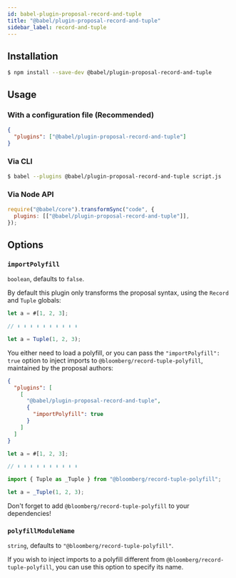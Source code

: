 ```yaml
---
id: babel-plugin-proposal-record-and-tuple
title: "@babel/plugin-proposal-record-and-tuple"
sidebar_label: record-and-tuple
---
```


## Installation

```sh
$ npm install --save-dev @babel/plugin-proposal-record-and-tuple
```

## Usage

### With a configuration file (Recommended)

```json
{
  "plugins": ["@babel/plugin-proposal-record-and-tuple"]
}
```

### Via CLI

```sh
$ babel --plugins @babel/plugin-proposal-record-and-tuple script.js
```

### Via Node API

```javascript
require("@babel/core").transformSync("code", {
  plugins: [["@babel/plugin-proposal-record-and-tuple"]],
});
```

## Options

### `importPolyfill`

`boolean`, defaults to `false`.

By default this plugin only transforms the proposal syntax, using the `Record` and `Tuple` globals:

```js
let a = #[1, 2, 3];

// ⬇ ⬇ ⬇ ⬇ ⬇ ⬇ ⬇ ⬇ ⬇ ⬇

let a = Tuple(1, 2, 3);
```

You either need to load a polyfill, or you can pass the `"importPolyfill": true` option to inject imports to `@bloomberg/record-tuple-polyfill`, maintained by the proposal authors:

```json
{
  "plugins": [
    [
      "@babel/plugin-proposal-record-and-tuple",
      {
        "importPolyfill": true
      }
    ]
  ]
}
```

```js
let a = #[1, 2, 3];

// ⬇ ⬇ ⬇ ⬇ ⬇ ⬇ ⬇ ⬇ ⬇ ⬇

import { Tuple as _Tuple } from "@bloomberg/record-tuple-polyfill";

let a = _Tuple(1, 2, 3);
```

Don't forget to add `@bloomberg/record-tuple-polyfill` to your dependencies!

### `polyfillModuleName`

`string`, defaults to `"@bloomberg/record-tuple-polyfill"`.

If you wish to inject imports to a polyfill different from `@bloomberg/record-tuple-polyfill`, you can use this option to specify its name.

